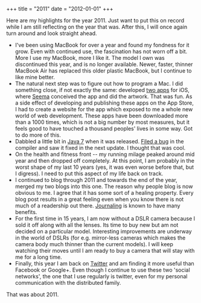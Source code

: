 +++
title = "2011"
date = "2012-01-01"
+++

Here are my highlights for the year 2011. Just want to put this on record while I am still reflecting on the year that was. After this, I will once again turn around and look straight ahead.

- I've been using MacBook for over a year and found my fondness for it grow. Even with continued use, the fascination has not worn off a bit. More I use my MacBook, more I like it. The model I own was discontinued this year, and is no longer available. Newer, faster, thinner MacBook Air has replaced this older plastic MacBook, but I continue to like mine better.
- The natural next step was to figure out how to program a Mac. I did something close, if not exactly the same: developed [two apps][6] for iOS, where [Seema][1] conceived the app and did the artwork. That was fun. As a side effect of developing and publishing these apps on the App Store, I had to create a website for the app which exposed to me a whole new world of web development. These apps have been downloaded more than a 1000 times, which is not a big number by most measures, but it feels good to have touched a thousand peoples' lives in some way. Got to do more of this.
- Dabbled a little bit in [Java 7][5] when it was released. [Filed a bug][2] in the compiler and saw it fixed in the next update. I thought that was cool.
- On the health and fitness front -- my running milage peaked around mid year and then dropped off completely. At this point, I am probably in the worst shape of my last 10 years (yes, it was even worse before that, but I digress). I need to put this aspect of my life back on track.
- I continued to blog through 2011 and towards the end of the year, merged my two blogs into this one. The reason why people blog is now obvious to me. I agree that it has some sort of a healing property. Every blog post results in a great feeling even when you know there is not much of a readership out there. [Journaling][3] is known to have many benefits.
- For the first time in 15 years, I am now without a DSLR camera because I sold it off along with all the lenses. Its time to buy new but am not decided on a particular model. Interesting improvements are underway in the world of DSLRs (for e.g. mirror-less cameras which makes the camera body much thinner than the current models). I will keep watching their moves until I am ready to buy a camera that will stay with me for a long time.
- Finally, this year I am back on [Twitter][4] and am finding it more useful than Facebook or Google+. Even though I continue to use these two 'social networks', the one that I use regularly is twitter, even for my personal communication with the distributed family.

That was about 2011.

[1]: http://mycaterpillarcaravan.tumblr.com
[2]: /blog/2011/07/28/java7/
[3]: http://www-distance.syr.edu/journal1.html
[4]: http://twitter.com/tapankarecha
[5]: http://jdk7.java.net/
[6]: http://figandhoney.com
